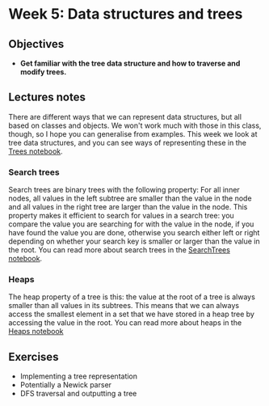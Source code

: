 # Week 5: Data structures and trees

## Objectives

* **Get familiar with the tree data structure and how to traverse and modify trees.**

## Lectures notes

There are different ways that we can represent data structures, but all based on classes and objects. We won't work much with those in this class, though, so I hope you can generalise from examples. This week we look at tree data structures, and you can see ways of representing these in the [Trees notebook](src/Trees.ipynb).

### Search trees

Search trees are binary trees with the following property: For all inner nodes, all values in the left subtree are smaller than the value in the node and all values in the right tree are larger than the value in the node. This property makes it efficient to search for values in a search tree: you compare the value you are searching for with the value in the node, if you have found the value you are done, otherwise you search either left or right depending on whether your search key is smaller or larger than the value in the root. You can read more about search trees in the [SearchTrees notebook](src/SearchTrees.ipynb).

### Heaps

The heap property of a tree is this: the value at the root of a tree is always smaller than all values in its subtrees. This means that we can always access the smallest element in a set that we have stored in a heap tree by accessing the value in the root. You can read more about heaps in the [Heaps notebook](src/Heaps.ipynb)



## Exercises
* Implementing a tree representation
* Potentially a Newick parser
* DFS traversal and outputting a tree
 
 